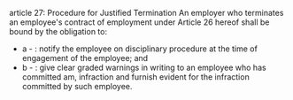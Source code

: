 article 27: Procedure for Justified Termination
An employer who terminates an employee&#39;s contract of employment under Article 26 hereof shall be bound by the obligation to:
<ul>
			<li>a - : notify the employee on disciplinary procedure at the time of engagement of the employee; and<ul>
			</ul></li>			<li>b - : give clear graded warnings in writing to an employee who has committed am, infraction and furnish evident for the infraction committed by such employee.<ul>
			</ul></li></ul>